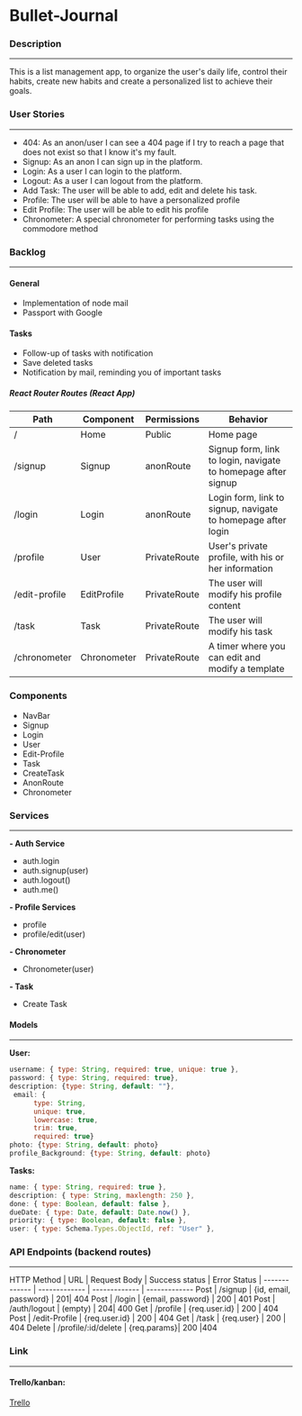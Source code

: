 # Bullet-Journal
### Description

------------


This is a list management app, to organize the user's daily life, control their habits, create new habits and create a personalized list to achieve their goals.

### User Stories

------------


- 404: As an anon/user I can see a 404 page if I try to reach a page that does not exist so that I know it's my fault.
- Signup: As an anon I can sign up in the platform.
- Login: As a user I can login to the platform.
- Logout: As a user I can logout from the platform.
- Add Task: The user will be able to add, edit and delete his task.
- Profile: The user will be able to have a personalized profile
- Edit Profile: The user will be able to edit his profile
- Chronometer: A special chronometer for performing tasks using the commodore method

### Backlog

------------


#### General

- Implementation of node mail
- Passport with Google

#### Tasks

- Follow-up of tasks with notification
- Save deleted tasks
- Notification by mail, reminding you of important tasks

#####  React Router Routes (React App)

Path  | Component | Permissions | Behavior |
------------- | ------------- | ------------- | -------------
/  | Home |    Public  | Home page
/signup   | Signup |    anonRoute  |Signup form, link to login, navigate to homepage after signup
/login | Login |   anonRoute   | Login form, link to signup, navigate to homepage after login
/profile  | User | PrivateRoute   |  User's private profile, with his or her information
/edit-profile  | EditProfile | PrivateRoute  | The user will modify his profile content
/task  | Task | PrivateRoute  | The user will modify his task
/chronometer  | Chronometer | PrivateRoute   | A timer where you can edit and modify a template



### Components

- NavBar
- Signup
- Login
- User
- Edit-Profile
- Task
- CreateTask
- AnonRoute
- Chronometer


### Services

------------

**- Auth Service**
- auth.login
- auth.signup(user)
- auth.logout()
- auth.me()

**- Profile Services**
- profile
- profile/edit(user)

**- Chronometer**
- Chronometer(user)

**- Task**
- Create Task



#### Models

------------




**User:**

```javascript
username: { type: String, required: true, unique: true },
password: { type: String, required: true},
description: {type: String, default: ""},
 email: {
      type: String,
      unique: true,
      lowercase: true,
      trim: true,
      required: true}
photo: {type: String, default: photo}
profile_Background: {type: String, default: photo}
```



**Tasks:**
```javascript
name: { type: String, required: true },
description: { type: String, maxlength: 250 },
done: { type: Boolean, default: false },
dueDate: { type: Date, default: Date.now() },
priority: { type: Boolean, default: false },
user: { type: Schema.Types.ObjectId, ref: "User" },
```


### API Endpoints (backend routes)

------------



HTTP Method  | URL | Request Body |  Success status	| Error Status |
------------- | ------------- | ------------- | -------------
Post  | /signup |    {id, email, password}  | 201| 404
Post   | /login |    {email, password}  | 200 | 401
Post | /auth/logout |   (empty)   | 204| 400
Get | /profile | {req.user.id}   | 200 | 404
Post  | /edit-Profile | {req.user.id}  | 200 | 404
Get  | /task | {req.user}  | 200 | 404
Delete | /profile/:id/delete | {req.params}| 200 |404




### Link

------------
#### Trello/kanban:
[Trello](https://trello.com/b/dfaA2h4F/proyecto-3)



